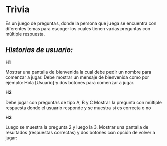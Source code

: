 # Trivia

Es un juego de preguntas, donde la persona que juega se encuentra con diferentes temas para escoger los cuales
tienen varias preguntas con múltiple respuesta.

## ***Historias de usuario:***

**H1**

Mostrar una pantalla de bienvenida la cual debe pedir un nombre para comenzar a jugar.
Debe mostrar un mensaje de bienvenida como por ejemplo: Hola [Usuario] y dos botones para comenzar a jugar.

**H2**

Debe jugar con preguntas de tipo A, B y C
Mostrar la pregunta con múltiple respuesta donde el usuario responde y se muestra si es correcta o no

**H3**

Luego se muestra la pregunta 2 y luego la 3.
Mostrar una pantalla de resultados (respuestas correctas) y dos botones con opción de volver a jugar:


